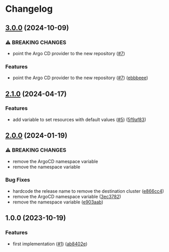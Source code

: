 # Changelog

## [3.0.0](https://github.com/camptocamp/devops-stack-module-metrics-server/compare/v2.1.0...v3.0.0) (2024-10-09)


### ⚠ BREAKING CHANGES

* point the Argo CD provider to the new repository ([#7](https://github.com/camptocamp/devops-stack-module-metrics-server/issues/7))

### Features

* point the Argo CD provider to the new repository ([#7](https://github.com/camptocamp/devops-stack-module-metrics-server/issues/7)) ([ebbbeee](https://github.com/camptocamp/devops-stack-module-metrics-server/commit/ebbbeee351b55129a08359d37a9c3cccee6db834))

## [2.1.0](https://github.com/camptocamp/devops-stack-module-metrics-server/compare/v2.0.0...v2.1.0) (2024-04-17)


### Features

* add variable to set resources with default values ([#5](https://github.com/camptocamp/devops-stack-module-metrics-server/issues/5)) ([5f9af83](https://github.com/camptocamp/devops-stack-module-metrics-server/commit/5f9af83ebcdb2b63951182554ef7713b995e4f42))

## [2.0.0](https://github.com/camptocamp/devops-stack-module-metrics-server/compare/v1.0.0...v2.0.0) (2024-01-19)


### ⚠ BREAKING CHANGES

* remove the ArgoCD namespace variable
* remove the namespace variable

### Bug Fixes

* hardcode the release name to remove the destination cluster ([e866cc4](https://github.com/camptocamp/devops-stack-module-metrics-server/commit/e866cc4fe1bd178dccfb01365129327598e5e757))
* remove the ArgoCD namespace variable ([3ec3782](https://github.com/camptocamp/devops-stack-module-metrics-server/commit/3ec37829ffb8b029dff0b391d973fc2e6544e2e2))
* remove the namespace variable ([e903aab](https://github.com/camptocamp/devops-stack-module-metrics-server/commit/e903aabcf7294fe58ebf223b8a9b1ac41ba8737e))

## 1.0.0 (2023-10-19)


### Features

* first implementation ([#1](https://github.com/camptocamp/devops-stack-module-metrics-server/issues/1)) ([ab8402e](https://github.com/camptocamp/devops-stack-module-metrics-server/commit/ab8402edab10d17297311cdc6dd1ea0f034e1db5))
